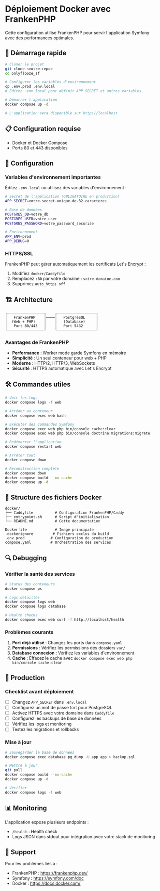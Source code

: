 # Déploiement Docker avec FrankenPHP

Cette configuration utilise FrankenPHP pour servir l'application Symfony avec des performances optimales.

## 🚀 Démarrage rapide

```bash
# Cloner le projet
git clone <votre-repo>
cd onlyflooze_sf

# Configurer les variables d'environnement
cp .env.prod .env.local
# Éditez .env.local pour définir APP_SECRET et autres variables

# Démarrer l'application
docker compose up -d

# L'application sera disponible sur http://localhost
```

## 📋 Configuration requise

- Docker et Docker Compose
- Ports 80 et 443 disponibles

## 🔧 Configuration

### Variables d'environnement importantes

Éditez `.env.local` ou utilisez des variables d'environnement :

```bash
# Secret de l'application (OBLIGATOIRE en production)
APP_SECRET=votre-secret-unique-de-32-caracteres

# Base de données
POSTGRES_DB=votre_db
POSTGRES_USER=votre_user  
POSTGRES_PASSWORD=votre_password_securise

# Environnement
APP_ENV=prod
APP_DEBUG=0
```

### HTTPS/SSL

FrankenPHP peut gérer automatiquement les certificats Let's Encrypt :

1. Modifiez `docker/Caddyfile`
2. Remplacez `:80` par votre domaine : `votre-domaine.com`
3. Supprimez `auto_https off`

## 🏗️ Architecture

```
┌─────────────────┐    ┌──────────────────┐
│   FrankenPHP    │────│   PostgreSQL     │
│  (Web + PHP)    │    │   (Database)     │
│   Port 80/443   │    │   Port 5432      │
└─────────────────┘    └──────────────────┘
```

### Avantages de FrankenPHP

- **Performance** : Worker mode garde Symfony en mémoire
- **Simplicité** : Un seul conteneur pour web + PHP
- **Moderne** : HTTP/2, HTTP/3, WebSockets
- **Sécurité** : HTTPS automatique avec Let's Encrypt

## 🛠️ Commandes utiles

```bash
# Voir les logs
docker compose logs -f web

# Accéder au conteneur
docker compose exec web bash

# Exécuter des commandes Symfony
docker compose exec web php bin/console cache:clear
docker compose exec web php bin/console doctrine:migrations:migrate

# Redémarrer l'application
docker compose restart web

# Arrêter tout
docker compose down

# Reconstruction complète
docker compose down
docker compose build --no-cache
docker compose up -d
```

## 📁 Structure des fichiers Docker

```
docker/
├── Caddyfile          # Configuration FrankenPHP/Caddy
├── entrypoint.sh      # Script d'initialisation
└── README.md          # Cette documentation

Dockerfile             # Image principale
.dockerignore         # Fichiers exclus du build
.env.prod            # Configuration de production
compose.yaml         # Orchestration des services
```

## 🔍 Debugging

### Vérifier la santé des services

```bash
# Status des conteneurs
docker compose ps

# Logs détaillés
docker compose logs web
docker compose logs database

# Health checks
docker compose exec web curl -f http://localhost/health
```

### Problèmes courants

1. **Port déjà utilisé** : Changez les ports dans `compose.yaml`
2. **Permissions** : Vérifiez les permissions des dossiers `var/`
3. **Database connexion** : Vérifiez les variables d'environnement
4. **Cache** : Effacez le cache avec `docker compose exec web php bin/console cache:clear`

## 🚢 Production

### Checklist avant déploiement

- [ ] Changez `APP_SECRET` dans `.env.local`
- [ ] Configurez un mot de passe fort pour PostgreSQL
- [ ] Activez HTTPS avec votre domaine dans `Caddyfile`
- [ ] Configurez les backups de base de données
- [ ] Vérifiez les logs et monitoring
- [ ] Testez les migrations et rollbacks

### Mise à jour

```bash
# Sauvegarder la base de données
docker compose exec database pg_dump -U app app > backup.sql

# Mettre à jour
git pull
docker compose build --no-cache
docker compose up -d

# Vérifier
docker compose logs -f web
```

## 📊 Monitoring

L'application expose plusieurs endpoints :

- `/health` : Health check
- Logs JSON dans stdout pour intégration avec votre stack de monitoring

## 🤝 Support

Pour les problèmes liés à :
- FrankenPHP : https://frankenphp.dev/
- Symfony : https://symfony.com/doc
- Docker : https://docs.docker.com/